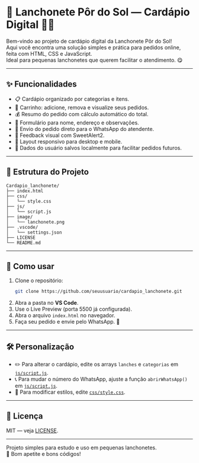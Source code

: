 # 🌅 Lanchonete Pôr do Sol — Cardápio Digital 🍔🥤

Bem-vindo ao projeto de cardápio digital da Lanchonete Pôr do Sol!  
Aqui você encontra uma solução simples e prática para pedidos online, feita com HTML, CSS e JavaScript.  
Ideal para pequenas lanchonetes que querem facilitar o atendimento. 😋

---

## ✨ Funcionalidades

- 📋 Cardápio organizado por categorias e itens.
- 🛒 Carrinho: adicione, remova e visualize seus pedidos.
- 💰 Resumo do pedido com cálculo automático do total.
- 📝 Formulário para nome, endereço e observações.
- 📲 Envio do pedido direto para o WhatsApp do atendente.
- 🎉 Feedback visual com SweetAlert2.
- 📱 Layout responsivo para desktop e mobile.
- 💾 Dados do usuário salvos localmente para facilitar pedidos futuros.

---

## 📁 Estrutura do Projeto

```
Cardapio_lanchonete/
├── index.html
├── css/
│   └── style.css
├── js/
│   └── script.js
├── image/
│   └── lanchonete.png
├── .vscode/
│   └── settings.json
├── LICENSE
└── README.md
```

---

## 🚦 Como usar

1. Clone o repositório:
   ```sh
   git clone https://github.com/seuusuario/cardapio_lanchonete.git
   ```
2. Abra a pasta no **VS Code**.
3. Use o Live Preview (porta 5500 já configurada).
4. Abra o arquivo `index.html` no navegador.
5. Faça seu pedido e envie pelo WhatsApp. 📲

---

## 🛠️ Personalização

- ✏️ Para alterar o cardápio, edite os arrays `lanches` e `categorias` em [`js/script.js`](js/script.js).
- 📞 Para mudar o número do WhatsApp, ajuste a função `abrirWhatsApp()` em [`js/script.js`](js/script.js).
- 🎨 Para modificar estilos, edite [`css/style.css`](css/style.css).

---

## 📄 Licença

MIT — veja [LICENSE](LICENSE).

---

Projeto simples para estudo e uso em pequenas lanchonetes.  
🍟 Bom apetite e bons códigos!
